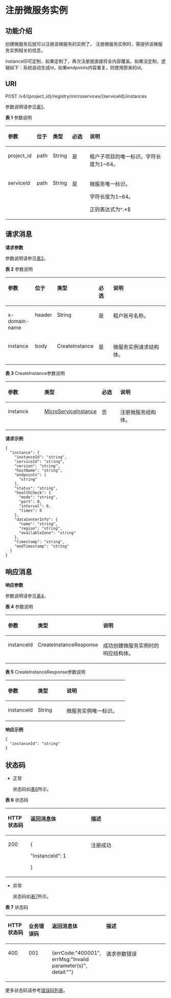 # 注册微服务实例<a name="ZH-CN_TOPIC_0115698133"></a>

## 功能介绍<a name="zh-cn_topic_0060210625_section129847310241"></a>

创建微服务后就可以注册该微服务的实例了。 注册微服务实例时，需提供该微服务实例相关的信息。

instanceID可定制，如果定制了，再次注册就直接将全内容覆盖。如果没定制，逻辑如下：系统自动生成id，如果endpoints内容重复，则使用原来的id。

## URI<a name="zh-cn_topic_0060210625_section134557291090"></a>

POST /v4/\{project\_id\}/registry/microservices/\{serviceId\}/instances

参数说明请参见[表1](#zh-cn_topic_0060210625_table51620847114953)。

**表 1**  参数说明

<a name="zh-cn_topic_0060210625_table51620847114953"></a>
<table><thead align="left"><tr id="zh-cn_topic_0060210625_row43559169114953"><th class="cellrowborder" valign="top" width="18%" id="mcps1.2.6.1.1"><p id="zh-cn_topic_0060210625_p3155843511508"><a name="zh-cn_topic_0060210625_p3155843511508"></a><a name="zh-cn_topic_0060210625_p3155843511508"></a>参数</p>
</th>
<th class="cellrowborder" valign="top" width="10%" id="mcps1.2.6.1.2"><p id="zh-cn_topic_0060210625_p948820486128"><a name="zh-cn_topic_0060210625_p948820486128"></a><a name="zh-cn_topic_0060210625_p948820486128"></a>位于</p>
</th>
<th class="cellrowborder" valign="top" width="12%" id="mcps1.2.6.1.3"><p id="zh-cn_topic_0060210625_p609644911508"><a name="zh-cn_topic_0060210625_p609644911508"></a><a name="zh-cn_topic_0060210625_p609644911508"></a>类型</p>
</th>
<th class="cellrowborder" valign="top" width="11%" id="mcps1.2.6.1.4"><p id="zh-cn_topic_0060210625_p2405040011508"><a name="zh-cn_topic_0060210625_p2405040011508"></a><a name="zh-cn_topic_0060210625_p2405040011508"></a>必选</p>
</th>
<th class="cellrowborder" valign="top" width="49%" id="mcps1.2.6.1.5"><p id="zh-cn_topic_0060210625_p192541611508"><a name="zh-cn_topic_0060210625_p192541611508"></a><a name="zh-cn_topic_0060210625_p192541611508"></a>说明</p>
</th>
</tr>
</thead>
<tbody><tr id="zh-cn_topic_0060210625_row9133143118299"><td class="cellrowborder" valign="top" width="18%" headers="mcps1.2.6.1.1 "><p id="zh-cn_topic_0060210625_p895821704912"><a name="zh-cn_topic_0060210625_p895821704912"></a><a name="zh-cn_topic_0060210625_p895821704912"></a>project_id</p>
</td>
<td class="cellrowborder" valign="top" width="10%" headers="mcps1.2.6.1.2 "><p id="zh-cn_topic_0060210625_p395813172491"><a name="zh-cn_topic_0060210625_p395813172491"></a><a name="zh-cn_topic_0060210625_p395813172491"></a>path</p>
</td>
<td class="cellrowborder" valign="top" width="12%" headers="mcps1.2.6.1.3 "><p id="zh-cn_topic_0060210625_p550511331492"><a name="zh-cn_topic_0060210625_p550511331492"></a><a name="zh-cn_topic_0060210625_p550511331492"></a>String</p>
</td>
<td class="cellrowborder" valign="top" width="11%" headers="mcps1.2.6.1.4 "><p id="zh-cn_topic_0060210625_p4521173314920"><a name="zh-cn_topic_0060210625_p4521173314920"></a><a name="zh-cn_topic_0060210625_p4521173314920"></a>是</p>
</td>
<td class="cellrowborder" valign="top" width="49%" headers="mcps1.2.6.1.5 "><p id="zh-cn_topic_0060210621_p13958181774915"><a name="zh-cn_topic_0060210621_p13958181774915"></a><a name="zh-cn_topic_0060210621_p13958181774915"></a>租户子项目的唯一标识。字符长度为1~64。</p>
</td>
</tr>
<tr id="zh-cn_topic_0060210625_row35538952114953"><td class="cellrowborder" valign="top" width="18%" headers="mcps1.2.6.1.1 "><p id="zh-cn_topic_0060210625_p60082860114953"><a name="zh-cn_topic_0060210625_p60082860114953"></a><a name="zh-cn_topic_0060210625_p60082860114953"></a>serviceId</p>
</td>
<td class="cellrowborder" valign="top" width="10%" headers="mcps1.2.6.1.2 "><p id="zh-cn_topic_0060210625_p8488348191213"><a name="zh-cn_topic_0060210625_p8488348191213"></a><a name="zh-cn_topic_0060210625_p8488348191213"></a>path</p>
</td>
<td class="cellrowborder" valign="top" width="12%" headers="mcps1.2.6.1.3 "><p id="zh-cn_topic_0060210625_p34873521114953"><a name="zh-cn_topic_0060210625_p34873521114953"></a><a name="zh-cn_topic_0060210625_p34873521114953"></a>String</p>
</td>
<td class="cellrowborder" valign="top" width="11%" headers="mcps1.2.6.1.4 "><p id="zh-cn_topic_0060210625_p6182975114953"><a name="zh-cn_topic_0060210625_p6182975114953"></a><a name="zh-cn_topic_0060210625_p6182975114953"></a>是</p>
</td>
<td class="cellrowborder" valign="top" width="49%" headers="mcps1.2.6.1.5 "><p id="zh-cn_topic_0060210625_p31058941114953"><a name="zh-cn_topic_0060210625_p31058941114953"></a><a name="zh-cn_topic_0060210625_p31058941114953"></a>微服务唯一标识。</p>
<p id="zh-cn_topic_0060210625_p876995117535"><a name="zh-cn_topic_0060210625_p876995117535"></a><a name="zh-cn_topic_0060210625_p876995117535"></a>字符长度为1~64。</p>
<p id="zh-cn_topic_0060210625_p1769145110532"><a name="zh-cn_topic_0060210625_p1769145110532"></a><a name="zh-cn_topic_0060210625_p1769145110532"></a>正则表达式为^.*$</p>
</td>
</tr>
</tbody>
</table>

## 请求消息<a name="zh-cn_topic_0060210625_section18112217172419"></a>

**请求参数**

参数说明请参见[表2](#zh-cn_topic_0060210625_table61471800172419)。

**表 2**  参数说明

<a name="zh-cn_topic_0060210625_table61471800172419"></a>
<table><thead align="left"><tr id="zh-cn_topic_0060210625_row47226294172419"><th class="cellrowborder" valign="top" width="17.171717171717173%" id="mcps1.2.6.1.1"><p id="zh-cn_topic_0060210625_p124609172419"><a name="zh-cn_topic_0060210625_p124609172419"></a><a name="zh-cn_topic_0060210625_p124609172419"></a>参数</p>
</th>
<th class="cellrowborder" valign="top" width="10.101010101010102%" id="mcps1.2.6.1.2"><p id="zh-cn_topic_0060210625_p13911996131"><a name="zh-cn_topic_0060210625_p13911996131"></a><a name="zh-cn_topic_0060210625_p13911996131"></a>位于</p>
</th>
<th class="cellrowborder" valign="top" width="19.191919191919194%" id="mcps1.2.6.1.3"><p id="zh-cn_topic_0060210625_p10093344172419"><a name="zh-cn_topic_0060210625_p10093344172419"></a><a name="zh-cn_topic_0060210625_p10093344172419"></a>类型</p>
</th>
<th class="cellrowborder" valign="top" width="10.101010101010102%" id="mcps1.2.6.1.4"><p id="zh-cn_topic_0060210625_p12254524172419"><a name="zh-cn_topic_0060210625_p12254524172419"></a><a name="zh-cn_topic_0060210625_p12254524172419"></a>必选</p>
</th>
<th class="cellrowborder" valign="top" width="43.43434343434344%" id="mcps1.2.6.1.5"><p id="zh-cn_topic_0060210625_p53092348172419"><a name="zh-cn_topic_0060210625_p53092348172419"></a><a name="zh-cn_topic_0060210625_p53092348172419"></a>说明</p>
</th>
</tr>
</thead>
<tbody><tr id="zh-cn_topic_0060210625_row2399151617464"><td class="cellrowborder" valign="top" width="17.171717171717173%" headers="mcps1.2.6.1.1 "><p id="zh-cn_topic_0060210625_p181177553712"><a name="zh-cn_topic_0060210625_p181177553712"></a><a name="zh-cn_topic_0060210625_p181177553712"></a>x-domain-name</p>
</td>
<td class="cellrowborder" valign="top" width="10.101010101010102%" headers="mcps1.2.6.1.2 "><p id="zh-cn_topic_0060210625_p5117115143713"><a name="zh-cn_topic_0060210625_p5117115143713"></a><a name="zh-cn_topic_0060210625_p5117115143713"></a>header</p>
</td>
<td class="cellrowborder" valign="top" width="19.191919191919194%" headers="mcps1.2.6.1.3 "><p id="zh-cn_topic_0060210625_p31171516377"><a name="zh-cn_topic_0060210625_p31171516377"></a><a name="zh-cn_topic_0060210625_p31171516377"></a>String</p>
</td>
<td class="cellrowborder" valign="top" width="10.101010101010102%" headers="mcps1.2.6.1.4 "><p id="zh-cn_topic_0060210625_p1811710518374"><a name="zh-cn_topic_0060210625_p1811710518374"></a><a name="zh-cn_topic_0060210625_p1811710518374"></a>是</p>
</td>
<td class="cellrowborder" valign="top" width="43.43434343434344%" headers="mcps1.2.6.1.5 "><p id="zh-cn_topic_0060210625_p16572022613"><a name="zh-cn_topic_0060210625_p16572022613"></a><a name="zh-cn_topic_0060210625_p16572022613"></a>租户账号名称。</p>
</td>
</tr>
<tr id="zh-cn_topic_0060210625_row5512904172419"><td class="cellrowborder" valign="top" width="17.171717171717173%" headers="mcps1.2.6.1.1 "><p id="zh-cn_topic_0060210625_p43892105172419"><a name="zh-cn_topic_0060210625_p43892105172419"></a><a name="zh-cn_topic_0060210625_p43892105172419"></a>instance</p>
</td>
<td class="cellrowborder" valign="top" width="10.101010101010102%" headers="mcps1.2.6.1.2 "><p id="zh-cn_topic_0060210625_p1439179111316"><a name="zh-cn_topic_0060210625_p1439179111316"></a><a name="zh-cn_topic_0060210625_p1439179111316"></a>body</p>
</td>
<td class="cellrowborder" valign="top" width="19.191919191919194%" headers="mcps1.2.6.1.3 "><p id="zh-cn_topic_0060210625_p65599655172419"><a name="zh-cn_topic_0060210625_p65599655172419"></a><a name="zh-cn_topic_0060210625_p65599655172419"></a>CreateInstance</p>
</td>
<td class="cellrowborder" valign="top" width="10.101010101010102%" headers="mcps1.2.6.1.4 "><p id="zh-cn_topic_0060210625_p11971849172419"><a name="zh-cn_topic_0060210625_p11971849172419"></a><a name="zh-cn_topic_0060210625_p11971849172419"></a>是</p>
</td>
<td class="cellrowborder" valign="top" width="43.43434343434344%" headers="mcps1.2.6.1.5 "><p id="zh-cn_topic_0060210625_p30195736172419"><a name="zh-cn_topic_0060210625_p30195736172419"></a><a name="zh-cn_topic_0060210625_p30195736172419"></a>微服务实例请求结构体。</p>
</td>
</tr>
</tbody>
</table>

**表 3**  CreateInstance参数说明

<a name="zh-cn_topic_0060210625_table3675720710747"></a>
<table><thead align="left"><tr id="zh-cn_topic_0060210625_row3733878610747"><th class="cellrowborder" valign="top" width="25%" id="mcps1.2.5.1.1"><p id="zh-cn_topic_0060210625_p454281010747"><a name="zh-cn_topic_0060210625_p454281010747"></a><a name="zh-cn_topic_0060210625_p454281010747"></a>参数</p>
</th>
<th class="cellrowborder" valign="top" width="25%" id="mcps1.2.5.1.2"><p id="zh-cn_topic_0060210625_p3242330610747"><a name="zh-cn_topic_0060210625_p3242330610747"></a><a name="zh-cn_topic_0060210625_p3242330610747"></a>类型</p>
</th>
<th class="cellrowborder" valign="top" width="13.34%" id="mcps1.2.5.1.3"><p id="zh-cn_topic_0060210625_p904213910747"><a name="zh-cn_topic_0060210625_p904213910747"></a><a name="zh-cn_topic_0060210625_p904213910747"></a>必选</p>
</th>
<th class="cellrowborder" valign="top" width="36.66%" id="mcps1.2.5.1.4"><p id="zh-cn_topic_0060210625_p6132466010747"><a name="zh-cn_topic_0060210625_p6132466010747"></a><a name="zh-cn_topic_0060210625_p6132466010747"></a>说明</p>
</th>
</tr>
</thead>
<tbody><tr id="zh-cn_topic_0060210625_row124159810747"><td class="cellrowborder" valign="top" width="25%" headers="mcps1.2.5.1.1 "><p id="zh-cn_topic_0060210625_p3346064110747"><a name="zh-cn_topic_0060210625_p3346064110747"></a><a name="zh-cn_topic_0060210625_p3346064110747"></a>instance</p>
</td>
<td class="cellrowborder" valign="top" width="25%" headers="mcps1.2.5.1.2 "><p id="zh-cn_topic_0060210625_p2595738010747"><a name="zh-cn_topic_0060210625_p2595738010747"></a><a name="zh-cn_topic_0060210625_p2595738010747"></a><a href="MicroServiceInstance.md">MicroServiceInstance</a></p>
</td>
<td class="cellrowborder" valign="top" width="13.34%" headers="mcps1.2.5.1.3 "><p id="zh-cn_topic_0060210625_p6533933910747"><a name="zh-cn_topic_0060210625_p6533933910747"></a><a name="zh-cn_topic_0060210625_p6533933910747"></a>否</p>
</td>
<td class="cellrowborder" valign="top" width="36.66%" headers="mcps1.2.5.1.4 "><p id="zh-cn_topic_0060210625_p5799514310747"><a name="zh-cn_topic_0060210625_p5799514310747"></a><a name="zh-cn_topic_0060210625_p5799514310747"></a>注册微服务结构体。</p>
</td>
</tr>
</tbody>
</table>

**请求示例**

```
{
  "instance": {
    "instanceId": "string",
    "serviceId": "string",
    "version": "string",
    "hostName": "string",
    "endpoints": [
      "string"
    ],
    "status": "string",
    "healthCheck": {
      "mode": "string",
      "port": 0,
      "interval": 0,
      "times": 0
    },
    "dataCenterInfo": {
      "name": "string",
      "region": "string",
      "availableZone": "string"
    },
    "timestamp": "string",
    "modTimestamp": "string"
  }
}
```

## 响应消息<a name="zh-cn_topic_0060210625_section1006390163649"></a>

**响应参数**

参数说明请参见[表4](#zh-cn_topic_0060210625_table3962582110939)。

**表 4**  参数说明

<a name="zh-cn_topic_0060210625_table3962582110939"></a>
<table><thead align="left"><tr id="zh-cn_topic_0060210625_row2267633010939"><th class="cellrowborder" valign="top" width="17.169999999999998%" id="mcps1.2.4.1.1"><p id="zh-cn_topic_0060210625_p4794261510944"><a name="zh-cn_topic_0060210625_p4794261510944"></a><a name="zh-cn_topic_0060210625_p4794261510944"></a>参数</p>
</th>
<th class="cellrowborder" valign="top" width="32.39%" id="mcps1.2.4.1.2"><p id="zh-cn_topic_0060210625_p5814657010944"><a name="zh-cn_topic_0060210625_p5814657010944"></a><a name="zh-cn_topic_0060210625_p5814657010944"></a>类型</p>
</th>
<th class="cellrowborder" valign="top" width="50.44%" id="mcps1.2.4.1.3"><p id="zh-cn_topic_0060210625_p1225176710944"><a name="zh-cn_topic_0060210625_p1225176710944"></a><a name="zh-cn_topic_0060210625_p1225176710944"></a>说明</p>
</th>
</tr>
</thead>
<tbody><tr id="zh-cn_topic_0060210625_row2743295010939"><td class="cellrowborder" valign="top" width="17.169999999999998%" headers="mcps1.2.4.1.1 "><p id="zh-cn_topic_0060210625_p747644810939"><a name="zh-cn_topic_0060210625_p747644810939"></a><a name="zh-cn_topic_0060210625_p747644810939"></a>instanceId</p>
</td>
<td class="cellrowborder" valign="top" width="32.39%" headers="mcps1.2.4.1.2 "><p id="zh-cn_topic_0060210625_p161253410939"><a name="zh-cn_topic_0060210625_p161253410939"></a><a name="zh-cn_topic_0060210625_p161253410939"></a>CreateInstanceResponse</p>
</td>
<td class="cellrowborder" valign="top" width="50.44%" headers="mcps1.2.4.1.3 "><p id="zh-cn_topic_0060210625_p6350646610939"><a name="zh-cn_topic_0060210625_p6350646610939"></a><a name="zh-cn_topic_0060210625_p6350646610939"></a>成功创建微服务实例时的响应结构体。</p>
</td>
</tr>
</tbody>
</table>

**表 5**  CreateInstanceResponse参数说明

<a name="zh-cn_topic_0060210625_table8618102815341"></a>
<table><thead align="left"><tr id="zh-cn_topic_0060210625_row136181128113410"><th class="cellrowborder" valign="top" width="25%" id="mcps1.2.4.1.1"><p id="zh-cn_topic_0060210625_p0618182883412"><a name="zh-cn_topic_0060210625_p0618182883412"></a><a name="zh-cn_topic_0060210625_p0618182883412"></a>参数</p>
</th>
<th class="cellrowborder" valign="top" width="24%" id="mcps1.2.4.1.2"><p id="zh-cn_topic_0060210625_p2618132819347"><a name="zh-cn_topic_0060210625_p2618132819347"></a><a name="zh-cn_topic_0060210625_p2618132819347"></a>类型</p>
</th>
<th class="cellrowborder" valign="top" width="51%" id="mcps1.2.4.1.3"><p id="zh-cn_topic_0060210625_p6618152818345"><a name="zh-cn_topic_0060210625_p6618152818345"></a><a name="zh-cn_topic_0060210625_p6618152818345"></a>说明</p>
</th>
</tr>
</thead>
<tbody><tr id="zh-cn_topic_0060210625_row0618128193419"><td class="cellrowborder" valign="top" width="25%" headers="mcps1.2.4.1.1 "><p id="zh-cn_topic_0060210625_p1961812819342"><a name="zh-cn_topic_0060210625_p1961812819342"></a><a name="zh-cn_topic_0060210625_p1961812819342"></a>instanceId</p>
</td>
<td class="cellrowborder" valign="top" width="24%" headers="mcps1.2.4.1.2 "><p id="zh-cn_topic_0060210625_p66614789103624"><a name="zh-cn_topic_0060210625_p66614789103624"></a><a name="zh-cn_topic_0060210625_p66614789103624"></a>String</p>
</td>
<td class="cellrowborder" valign="top" width="51%" headers="mcps1.2.4.1.3 "><p id="zh-cn_topic_0060210625_p261817280342"><a name="zh-cn_topic_0060210625_p261817280342"></a><a name="zh-cn_topic_0060210625_p261817280342"></a>微服务实例唯一标识。</p>
</td>
</tr>
</tbody>
</table>

**响应示例**

```
{
  "instanceId": "string"
}
```

## 状态码<a name="zh-cn_topic_0060210625_section4458192915911"></a>

-   正常

    状态码如[表6](#zh-cn_topic_0060210625_zh-cn_topic_0079393967_zh-cn_topic_0075248102_table287518019404)所示。


**表 6**  状态码

<a name="zh-cn_topic_0060210625_zh-cn_topic_0079393967_zh-cn_topic_0075248102_table287518019404"></a>
<table><thead align="left"><tr id="zh-cn_topic_0060210625_zh-cn_topic_0079393967_zh-cn_topic_0075248102_row29079739404"><th class="cellrowborder" valign="top" width="14.118588141185882%" id="mcps1.2.4.1.1"><p id="zh-cn_topic_0060210625_p15140191517311"><a name="zh-cn_topic_0060210625_p15140191517311"></a><a name="zh-cn_topic_0060210625_p15140191517311"></a>HTTP状态码</p>
</th>
<th class="cellrowborder" valign="top" width="37.64623537646236%" id="mcps1.2.4.1.2"><p id="zh-cn_topic_0060210625_p537034565010"><a name="zh-cn_topic_0060210625_p537034565010"></a><a name="zh-cn_topic_0060210625_p537034565010"></a>返回消息体</p>
</th>
<th class="cellrowborder" valign="top" width="48.23517648235177%" id="mcps1.2.4.1.3"><p id="zh-cn_topic_0060210625_p71561815534"><a name="zh-cn_topic_0060210625_p71561815534"></a><a name="zh-cn_topic_0060210625_p71561815534"></a>描述</p>
</th>
</tr>
</thead>
<tbody><tr id="zh-cn_topic_0060210625_zh-cn_topic_0079393967_zh-cn_topic_0075248102_row333343189404"><td class="cellrowborder" valign="top" width="14.118588141185882%" headers="mcps1.2.4.1.1 "><p id="zh-cn_topic_0060210625_p37870402151037"><a name="zh-cn_topic_0060210625_p37870402151037"></a><a name="zh-cn_topic_0060210625_p37870402151037"></a>200</p>
</td>
<td class="cellrowborder" valign="top" width="37.64623537646236%" headers="mcps1.2.4.1.2 "><p id="zh-cn_topic_0060210625_p16111445929"><a name="zh-cn_topic_0060210625_p16111445929"></a><a name="zh-cn_topic_0060210625_p16111445929"></a>{</p>
<p id="zh-cn_topic_0060210625_p13111204517213"><a name="zh-cn_topic_0060210625_p13111204517213"></a><a name="zh-cn_topic_0060210625_p13111204517213"></a>"instanceId": 1</p>
<p id="zh-cn_topic_0060210625_p51115450214"><a name="zh-cn_topic_0060210625_p51115450214"></a><a name="zh-cn_topic_0060210625_p51115450214"></a>}</p>
</td>
<td class="cellrowborder" valign="top" width="48.23517648235177%" headers="mcps1.2.4.1.3 "><p id="zh-cn_topic_0060210625_p7327623153919"><a name="zh-cn_topic_0060210625_p7327623153919"></a><a name="zh-cn_topic_0060210625_p7327623153919"></a>注册成功</p>
</td>
</tr>
</tbody>
</table>

-   异常

    状态码如[表7](#zh-cn_topic_0060210625_zh-cn_topic_0079393967_zh-cn_topic_0075248102_table217266469404)所示。


**表 7**  状态码

<a name="zh-cn_topic_0060210625_zh-cn_topic_0079393967_zh-cn_topic_0075248102_table217266469404"></a>
<table><thead align="left"><tr id="zh-cn_topic_0060210625_zh-cn_topic_0079393967_zh-cn_topic_0075248102_row149156199404"><th class="cellrowborder" valign="top" width="13%" id="mcps1.2.5.1.1"><p id="zh-cn_topic_0060210625_p152371515315"><a name="zh-cn_topic_0060210625_p152371515315"></a><a name="zh-cn_topic_0060210625_p152371515315"></a>HTTP状态码</p>
</th>
<th class="cellrowborder" valign="top" width="15%" id="mcps1.2.5.1.2"><p id="zh-cn_topic_0060210625_p523717517320"><a name="zh-cn_topic_0060210625_p523717517320"></a><a name="zh-cn_topic_0060210625_p523717517320"></a>业务错误码</p>
</th>
<th class="cellrowborder" valign="top" width="31%" id="mcps1.2.5.1.3"><p id="zh-cn_topic_0060210625_p823719511737"><a name="zh-cn_topic_0060210625_p823719511737"></a><a name="zh-cn_topic_0060210625_p823719511737"></a>返回消息体</p>
</th>
<th class="cellrowborder" valign="top" width="41%" id="mcps1.2.5.1.4"><p id="zh-cn_topic_0060210625_p14237125115316"><a name="zh-cn_topic_0060210625_p14237125115316"></a><a name="zh-cn_topic_0060210625_p14237125115316"></a>描述</p>
</th>
</tr>
</thead>
<tbody><tr id="zh-cn_topic_0060210625_zh-cn_topic_0079393967_zh-cn_topic_0075248102_row66966729404"><td class="cellrowborder" valign="top" width="13%" headers="mcps1.2.5.1.1 "><p id="zh-cn_topic_0060210625_zh-cn_topic_0079393967_zh-cn_topic_0075248102_p55595609404"><a name="zh-cn_topic_0060210625_zh-cn_topic_0079393967_zh-cn_topic_0075248102_p55595609404"></a><a name="zh-cn_topic_0060210625_zh-cn_topic_0079393967_zh-cn_topic_0075248102_p55595609404"></a>400</p>
</td>
<td class="cellrowborder" valign="top" width="15%" headers="mcps1.2.5.1.2 "><p id="zh-cn_topic_0060210625_p1392322118418"><a name="zh-cn_topic_0060210625_p1392322118418"></a><a name="zh-cn_topic_0060210625_p1392322118418"></a>001</p>
</td>
<td class="cellrowborder" valign="top" width="31%" headers="mcps1.2.5.1.3 "><p id="zh-cn_topic_0060210625_p169230211147"><a name="zh-cn_topic_0060210625_p169230211147"></a><a name="zh-cn_topic_0060210625_p169230211147"></a>{errCode:"400001", errMsg:"Invalid parameter(s)", detail:""}</p>
</td>
<td class="cellrowborder" valign="top" width="41%" headers="mcps1.2.5.1.4 "><p id="zh-cn_topic_0060210625_p59239211448"><a name="zh-cn_topic_0060210625_p59239211448"></a><a name="zh-cn_topic_0060210625_p59239211448"></a>请求参数错误</p>
</td>
</tr>
</tbody>
</table>

更多状态码请参考[错误码列表](错误码列表.md)。

